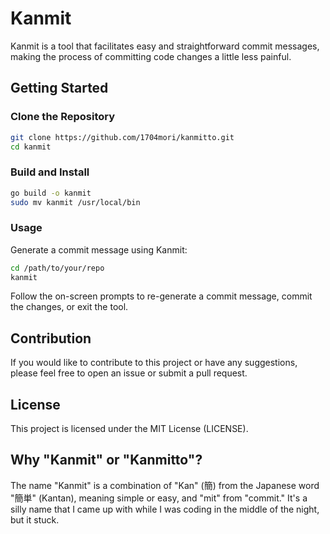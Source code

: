 # Kanmit

Kanmit is a tool that facilitates easy and straightforward commit messages, making the process of committing code changes a little less painful.

## Getting Started

### Clone the Repository

```bash
git clone https://github.com/1704mori/kanmitto.git
cd kanmit
```

### Build and Install

```bash
go build -o kanmit
sudo mv kanmit /usr/local/bin
```

### Usage

Generate a commit message using Kanmit:

```bash
cd /path/to/your/repo
kanmit
```

Follow the on-screen prompts to re-generate a commit message, commit the changes, or exit the tool.

## Contribution

If you would like to contribute to this project or have any suggestions, please feel free to open an issue or submit a pull request.

## License

This project is licensed under the MIT License (LICENSE).


## Why "Kanmit" or "Kanmitto"?

The name "Kanmit" is a combination of "Kan" (簡) from the Japanese word "簡単" (Kantan), meaning simple or easy, and "mit" from "commit." It's a silly name that I came up with while I was coding in the middle of the night, but it stuck.
